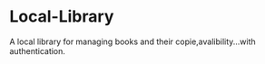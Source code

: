 # Local-Library
A local library for managing books and their copie,avalibility...with authentication.
